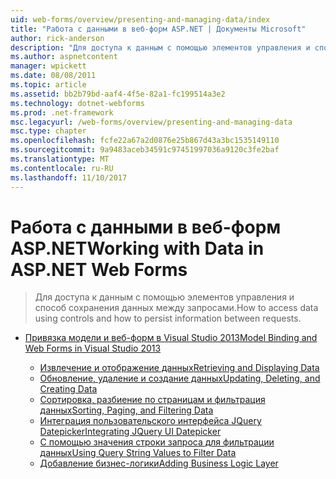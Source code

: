 ```yaml
---
uid: web-forms/overview/presenting-and-managing-data/index
title: "Работа с данными в веб-форм ASP.NET | Документы Microsoft"
author: rick-anderson
description: "Для доступа к данным с помощью элементов управления и способ сохранения данных между запросами."
ms.author: aspnetcontent
manager: wpickett
ms.date: 08/08/2011
ms.topic: article
ms.assetid: bb2b79bd-aaf4-4f5e-82a1-fc199514a3e2
ms.technology: dotnet-webforms
ms.prod: .net-framework
msc.legacyurl: /web-forms/overview/presenting-and-managing-data
msc.type: chapter
ms.openlocfilehash: fcfe22a67a2d0876e25b867d43a3bc1535149110
ms.sourcegitcommit: 9a9483aceb34591c97451997036a9120c3fe2baf
ms.translationtype: MT
ms.contentlocale: ru-RU
ms.lasthandoff: 11/10/2017
---
```

<a name="working-with-data-in-aspnet-web-forms"></a><span data-ttu-id="c92df-103">Работа с данными в веб-форм ASP.NET</span><span class="sxs-lookup"><span data-stu-id="c92df-103">Working with Data in ASP.NET Web Forms</span></span>
====================
> <span data-ttu-id="c92df-104">Для доступа к данным с помощью элементов управления и способ сохранения данных между запросами.</span><span class="sxs-lookup"><span data-stu-id="c92df-104">How to access data using controls and how to persist information between requests.</span></span>


- [<span data-ttu-id="c92df-105">Привязка модели и веб-форм в Visual Studio 2013</span><span class="sxs-lookup"><span data-stu-id="c92df-105">Model Binding and Web Forms in Visual Studio 2013</span></span>](model-binding/index.md)

    - [<span data-ttu-id="c92df-106">Извлечение и отображение данных</span><span class="sxs-lookup"><span data-stu-id="c92df-106">Retrieving and Displaying Data</span></span>](model-binding/retrieving-data.md)
    - [<span data-ttu-id="c92df-107">Обновление, удаление и создание данных</span><span class="sxs-lookup"><span data-stu-id="c92df-107">Updating, Deleting, and Creating Data</span></span>](model-binding/updating-deleting-and-creating-data.md)
    - [<span data-ttu-id="c92df-108">Сортировка, разбиение по страницам и фильтрация данных</span><span class="sxs-lookup"><span data-stu-id="c92df-108">Sorting, Paging, and Filtering Data</span></span>](model-binding/sorting-paging-and-filtering-data.md)
    - [<span data-ttu-id="c92df-109">Интеграция пользовательского интерфейса JQuery Datepicker</span><span class="sxs-lookup"><span data-stu-id="c92df-109">Integrating JQuery UI Datepicker</span></span>](model-binding/integrating-jquery-ui.md)
    - [<span data-ttu-id="c92df-110">С помощью значения строки запроса для фильтрации данных</span><span class="sxs-lookup"><span data-stu-id="c92df-110">Using Query String Values to Filter Data</span></span>](model-binding/using-query-string-values-to-retrieve-data.md)
    - [<span data-ttu-id="c92df-111">Добавление бизнес-логики</span><span class="sxs-lookup"><span data-stu-id="c92df-111">Adding Business Logic Layer</span></span>](model-binding/adding-business-logic-layer.md)
